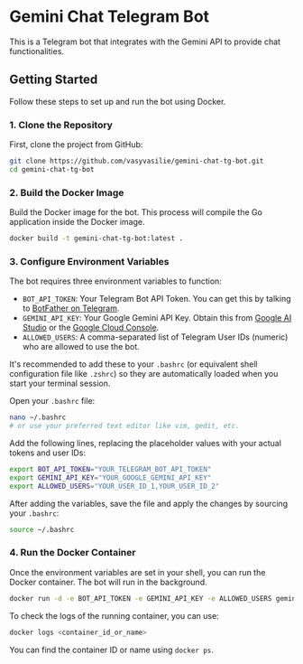 # Gemini Chat Telegram Bot

This is a Telegram bot that integrates with the Gemini API to provide chat functionalities.

## Getting Started

Follow these steps to set up and run the bot using Docker.

### 1. Clone the Repository

First, clone the project from GitHub:

```bash
git clone https://github.com/vasyvasilie/gemini-chat-tg-bot.git
cd gemini-chat-tg-bot
```

### 2. Build the Docker Image

Build the Docker image for the bot. This process will compile the Go application inside the Docker image.

```bash
docker build -t gemini-chat-tg-bot:latest .
```

### 3. Configure Environment Variables

The bot requires three environment variables to function:

*   `BOT_API_TOKEN`: Your Telegram Bot API Token. You can get this by talking to [BotFather on Telegram](https://t.me/botfather).
*   `GEMINI_API_KEY`: Your Google Gemini API Key. Obtain this from [Google AI Studio](https://aistudio.google.com/app/apikey) or the [Google Cloud Console](https://console.cloud.google.com/apis/credentials).
*   `ALLOWED_USERS`: A comma-separated list of Telegram User IDs (numeric) who are allowed to use the bot.

It's recommended to add these to your `.bashrc` (or equivalent shell configuration file like `.zshrc`) so they are automatically loaded when you start your terminal session.

Open your `.bashrc` file:

```bash
nano ~/.bashrc
# or use your preferred text editor like vim, gedit, etc.
```

Add the following lines, replacing the placeholder values with your actual tokens and user IDs:

```bash
export BOT_API_TOKEN="YOUR_TELEGRAM_BOT_API_TOKEN"
export GEMINI_API_KEY="YOUR_GOOGLE_GEMINI_API_KEY"
export ALLOWED_USERS="YOUR_USER_ID_1,YOUR_USER_ID_2"
```

After adding the variables, save the file and apply the changes by sourcing your `.bashrc`:

```bash
source ~/.bashrc
```

### 4. Run the Docker Container

Once the environment variables are set in your shell, you can run the Docker container. The bot will run in the background.

```bash
docker run -d -e BOT_API_TOKEN -e GEMINI_API_KEY -e ALLOWED_USERS gemini-chat-tg-bot:latest
```

To check the logs of the running container, you can use:

```bash
docker logs <container_id_or_name>
```

You can find the container ID or name using `docker ps`.

